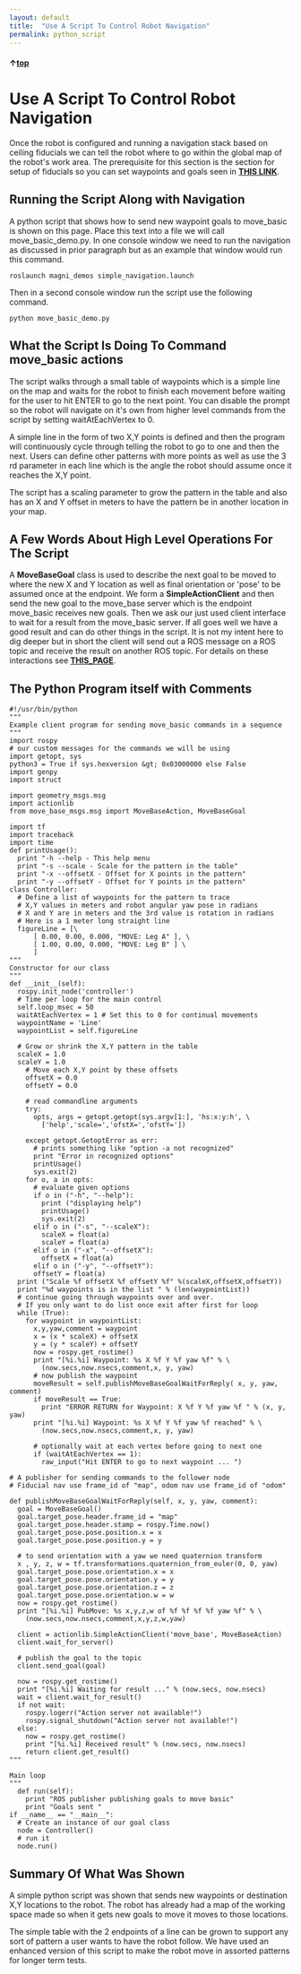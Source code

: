 ```yaml
---
layout: default
title:  "Use A Script To Control Robot Navigation"
permalink: python_script
---
```


#### &uarr;[top](https://ubiquityrobotics.github.io/learn/)

# Use A Script To Control Robot Navigation
Once the robot is configured and running a navigation stack based on ceiling
fiducials we can tell the robot where to go within the global map of the robot's
work area. The prerequisite for this section is the section for setup of fiducials
so you can set waypoints and goals seen in
[**THIS LINK**](https://learn.ubiquityrobotics.com/fiducials).

## Running the Script Along with Navigation
A python script that shows how to send new waypoint goals to move_basic is
shown on this page. Place this text into a file we will call move_basic_demo.py.
In one console window we need to run the navigation as discussed in prior
paragraph but as an example that window would run this command.

    roslaunch magni_demos simple_navigation.launch

Then in a second console window run the script use the following command.

    python move_basic_demo.py

## What the Script Is Doing To Command move_basic actions
The script walks through a small table of waypoints which is a simple line on
the map and waits for the robot to finish each movement before waiting for the
user to hit ENTER to go to the next point. You can disable the prompt so the
robot will navigate on it's own from higher level commands from the script by
setting waitAtEachVertex to 0.

A simple line in the form of two X,Y points is defined and then the program will
continuously cycle through telling the robot to go to one and then the next.
Users can define other patterns with more points as well as use the 3 rd
parameter in each line which is the angle the robot should assume once it
reaches the X,Y point.

The script has a scaling parameter to grow the pattern in the table and also has
an X and Y offset in meters to have the pattern be in another location in your
map.

## A Few Words About High Level Operations For The Script
A **MoveBaseGoal** class is used to describe the next goal to be moved to where
the new X and Y location as well as final orientation or 'pose' to be assumed
once at the endpoint. We form a **SimpleActionClient** and then send the new
goal to the move_base server which is the endpoint move_basic receives new
goals. Then we ask our just used client interface to wait for a result from the
move_basic server. If all goes well we have a good result and can do other
things in the script.
It is not my intent here to dig deeper but in short the client will send out a ROS
message on a ROS topic and receive the result on another ROS topic. For
details on these interactions see
[**THIS_PAGE**](http://wiki.ros.org/move_basic).

## The Python Program itself with Comments

```
#!/usr/bin/python
"""
Example client program for sending move_basic commands in a sequence
"""
import rospy
# our custom messages for the commands we will be using
import getopt, sys
python3 = True if sys.hexversion &gt; 0x03000000 else False
import genpy
import struct

import geometry_msgs.msg
import actionlib
from move_base_msgs.msg import MoveBaseAction, MoveBaseGoal

import tf
import traceback
import time
def printUsage():
  print "-h --help - This help menu
  print "-s --scale - Scale for the pattern in the table"
  print "-x --offsetX - Offset for X points in the pattern"
  print "-y --offsetY - Offset for Y points in the pattern"
class Controller:
  # Define a list of waypoints for the pattern to trace
  # X,Y values in meters and robot angular yaw pose in radians
  # X and Y are in meters and the 3rd value is rotation in radians
  # Here is a 1 meter long straight line
  figureLine = [\
      [ 0.00, 0.00, 0.000, "MOVE: Leg A" ], \
      [ 1.00, 0.00, 0.000, "MOVE: Leg B" ] \
      ]
"""
Constructor for our class
"""
def __init__(self):
  rospy.init_node('controller')
  # Time per loop for the main control
  self.loop_msec = 50
  waitAtEachVertex = 1 # Set this to 0 for continual movements
  waypointName = 'Line'
  waypointList = self.figureLine

  # Grow or shrink the X,Y pattern in the table
  scaleX = 1.0
  scaleY = 1.0
    # Move each X,Y point by these offsets
    offsetX = 0.0
    offsetY = 0.0

    # read commandline arguments
    try:
      opts, args = getopt.getopt(sys.argv[1:], 'hs:x:y:h', \
        ['help','scale=','ofstX=','ofstY='])

    except getopt.GetoptError as err:
      # prints something like "option -a not recognized"
      print "Error in recognized options"
      printUsage()
      sys.exit(2)
    for o, a in opts:
      # evaluate given options
      if o in ("-h", "--help"):
        print ("displaying help")
        printUsage()
        sys.exit(2)
      elif o in ("-s", "--scaleX"):
        scaleX = float(a)
        scaleY = float(a)
      elif o in ("-x", "--offsetX"):
        offsetX = float(a)
      elif o in ("-y", "--offsetY"):
      offsetY = float(a)
  print ("Scale %f offsetX %f offsetY %f" %(scaleX,offsetX,offsetY))
  print "%d waypoints is in the list " % (len(waypointList))
  # continue going through waypoints over and over.
  # If you only want to do list once exit after first for loop
  while (True):
    for waypoint in waypointList:
      x,y,yaw,comment = waypoint
      x = (x * scaleX) + offsetX
      y = (y * scaleY) + offsetY
      now = rospy.get_rostime()
      print "[%i.%i] Waypoint: %s X %f Y %f yaw %f" % \
        (now.secs,now.nsecs,comment,x, y, yaw)
      # now publish the waypoint
      moveResult = self.publishMoveBaseGoalWaitForReply( x, y, yaw, comment)
      if moveResult == True:
        print "ERROR RETURN for Waypoint: X %f Y %f yaw %f " % (x, y, yaw)
      print "[%i.%i] Waypoint: %s X %f Y %f yaw %f reached" % \
        (now.secs,now.nsecs,comment,x, y, yaw)

      # optionally wait at each vertex before going to next one
      if (waitAtEachVertex == 1):
        raw_input("Hit ENTER to go to next waypoint ... ")

# A publisher for sending commands to the follower node
# Fiducial nav use frame_id of "map", odom nav use frame_id of "odom"

def publishMoveBaseGoalWaitForReply(self, x, y, yaw, comment):
  goal = MoveBaseGoal()
  goal.target_pose.header.frame_id = "map"
  goal.target_pose.header.stamp = rospy.Time.now()
  goal.target_pose.pose.position.x = x
  goal.target_pose.pose.position.y = y

  # to send orientation with a yaw we need quaternion transform
  x , y, z, w = tf.transformations.quaternion_from_euler(0, 0, yaw)
  goal.target_pose.pose.orientation.x = x
  goal.target_pose.pose.orientation.y = y
  goal.target_pose.pose.orientation.z = z
  goal.target_pose.pose.orientation.w = w
  now = rospy.get_rostime()
  print "[%i.%i] PubMove: %s x,y,z,w of %f %f %f %f yaw %f" % \
    (now.secs,now.nsecs,comment,x,y,z,w,yaw)

  client = actionlib.SimpleActionClient('move_base', MoveBaseAction)
  client.wait_for_server()

  # publish the goal to the topic
  client.send_goal(goal)

  now = rospy.get_rostime()
  print "[%i.%i] Waiting for result ..." % (now.secs, now.nsecs)
  wait = client.wait_for_result()
  if not wait:
    rospy.logerr("Action server not available!")
    rospy.signal_shutdown("Action server not available!")
  else:
    now = rospy.get_rostime()
    print "[%i.%i] Received result" % (now.secs, now.nsecs)
    return client.get_result()
"""

Main loop
"""
  def run(self):
    print "ROS publisher publishing goals to move basic"
    print "Goals sent "
if __name__ == "__main__":
  # Create an instance of our goal class
  node = Controller()
  # run it
  node.run()
```
## Summary Of What Was Shown
A simple python script was shown that sends new waypoints or destination X,Y
locations to the robot. The robot has already had a map of the working space
made so when it gets new goals to move it moves to those locations.

The simple table with the 2 endpoints of a line can be grown to support any
sort of pattern a user wants to have the robot follow. We have used an
enhanced version of this script to make the robot move in assorted patterns for longer term tests.

